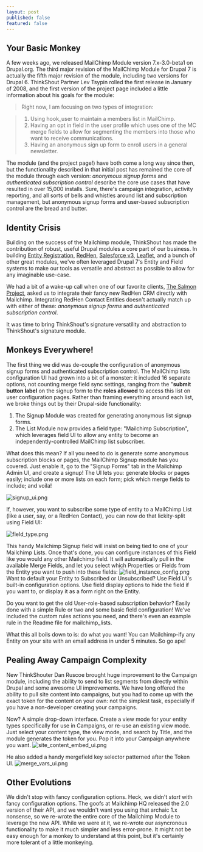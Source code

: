 ```yaml
---
layout: post
published: false
featured: false
---
```


## Your Basic Monkey

A few weeks ago, we released MailChimp Module version 7.x-3.0-beta1 on Drupal.org. The third major revision of the MailChimp Module for Drupal 7 is actually the fifth major revision of the module, including two versions for Drupal 6. ThinkShout Partner Lev Tsypin rolled the first release in January of 2008, and the first version of the project page included a little information about his goals for the module:
> Right now, I am focusing on two types of integration:

> 1. Using hook_user to maintain a members list in MailChimp.
> 2. Having an opt in field in the user profile which uses one of the MC merge fields to allow for segmenting the members into those who want to receive communications.
> 3. Having an anonymous sign up form to enroll users in a general newsletter.

The module (and the project page!) have both come a long way since then, but the functionality described in that initial post has remained the core of the module through each version: _anonymous signup forms_ and _authenticated subscription control_ describe the core use cases that have resulted in over 15,000 installs. Sure, there's campaign integration, activity reporting, and all sorts of bells and whistles around list and subscription management, but anonymous signup forms and user-based subscription control are the bread and butter.

## Identity Crisis

Building on the success of the Mailchimp module, ThinkShout has made the contribution of robust, useful Drupal modules a core part of our business. In building [Entity Registration](https://drupal.org/project/registration), [RedHen](https://drupal.org/project/redhen), [Salesforce v3](https://drupal.org/project/salesforce), [Leaflet](https://drupal.org/project/leaflet), and a bunch of other great modules, we've often leveraged Drupal 7's Entity and Field systems to make our tools as versatile and abstract as possible to allow for any imaginable use-case.

We had a bit of a wake-up call when one of our favorite clients, [The Salmon Project](http://www.salmonlove.com/), asked us to integrate their fancy new RedHen CRM directly with Mailchimp. Integrating RedHen Contact Entities doesn't actually match up with either of these: _anonymous signup forms_ and _authenticated subscription control_.

It was time to bring ThinkShout's signature versatility and abstraction to ThinkShout's signature module.

## Monkeys Everywhere!

The first thing we did was de-couple the configuration of anonymous signup forms and authenticated subscription control. The MailChimp lists configuration UI had grown into a bit of a monster: it included 16 separate options, not counting merge field sync settings, ranging from the "**submit button label** on the signup form to the **roles allowed** to access this list on user configuration pages. Rather than framing everything around each list, we broke things out by their Drupal-side functionality:

1. The Signup Module was created for generating anonymous list signup forms.
2. The List Module now provides a field type: "Mailchimp Subscription", which leverages field UI to allow any entity to become an independently-controlled MailChimp list subscriber.

What does this mean? If all you need to do is generate some anonymous subscription blocks or pages, the MailChimp Signup module has you covered. Just enable it, go to the "Signup Forms" tab in the Mailchimp Admin UI, and create a signup! The UI lets you: generate blocks or pages easily; include one or more lists on each form; pick which merge fields to include; and voila!

![signup_ui.png](/assets/images/blog/signup_ui.png)


If, however, you want to subscribe some type of entity to a MailChimp List (like a user, say, or a RedHen Contact), you can now do that lickity-split using Field UI:


![field_type.png](/assets/images/blog/field_type.png)


This handy Mailchimp Signup field will insist on being tied to one of your Mailchimp Lists. Once that's done, you can configure instances of this Field like you would any other Mailchimp field. It will automatically pull in the available Merge Fields, and let you select which Properties or Fields from the Entity you want to push into these fields:
![field_instance_config.png](/assets/images/blog/field_instance_config.png)
Want to default your Entity to Subscribed or Unsubscribed? Use Field UI's built-in configuration options. Use field display options to hide the field if you want to, or display it as a form right on the Entity.

Do you want to get the old User-role-based subscription behavior? Easily done with a simple Rule or two and some basic field configuration! We've included the custom rules actions you need, and there's even an example rule in the Readme file for mailchimp_lists.

What this all boils down to is: do what you want! You can Mailchimp-ify any Entity on your site with an email address in under 5 minutes. So go ape!

## Pealing Away Campaign Complexity

New ThinkShouter Dan Ruscoe brought huge improvement to the Campaign module, including the ability to send to list segments from directly within Drupal and some awesome UI improvements. We have long offered the ability to pull site content into campaigns, but you had to come up with the exact token for the content on your own: not the simplest task, especially if you have a non-developer creating your campaigns.

Now? A simple drop-down interface. Create a view mode for your entity types specifically for use in Campaigns, or re-use an existing view mode. Just select your content type, the view mode, and search by Title, and the module generates the token for you. Pop it into your Campaign anywhere you want.
![site_content_embed_ui.png](/assets/images/blog/site_content_embed_ui.png)

He also added a handy mergefield key selector patterned after the Token UI.
![merge_vars_ui.png](/assets/images/blog/merge_vars_ui.png)

## Other Evolutions

We didn't stop with fancy configuration options. Heck, we didn't _start_ with fancy configuration options. The goofs at Mailchimp HQ released the 2.0 version of their API, and we wouldn't want you using that archaic 1.x nonsense, so we re-wrote the entire core of the Mailchimp Module to leverage the new API. While we were at it, we re-wrote our asyncronous functionality to make it much simpler and less error-prone. It might not be easy enough for a monkey to understand at this point, but it's certainly more tolerant of a little monkeying.